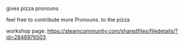 gives pizza pronouns

feel free to contribute more Pronouns. to the pizza

workshop page: https://steamcommunity.com/sharedfiles/filedetails/?id=2848976503
